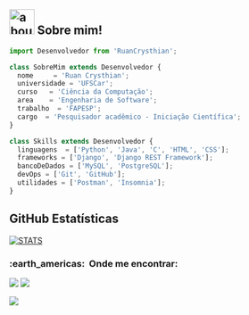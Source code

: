 

## <img width="45" alt="about" src="https://raw.github.com/elizarov/elizarov/master/about.png"> Sobre mim!

```js
import Desenvolvedor from 'RuanCrysthian';

class SobreMim extends Desenvolvedor {
  nome     = 'Ruan Crysthian';
  universidade = 'UFSCar';
  curso   = 'Ciência da Computação';
  area    = 'Engenharia de Software';
  trabalho  = 'FAPESP';
  cargo  = 'Pesquisador acadêmico - Iniciação Científica';
}

class Skills extends Desenvolvedor {
  linguagens  = ['Python', 'Java', 'C', 'HTML', 'CSS'];
  frameworks = ['Django', 'Django REST Framework'];
  bancoDeDados = ['MySQL', 'PostgreSQL'];
  devOps = ['Git', 'GitHub'];
  utilidades = ['Postman', 'Insomnia'];
}
```

## **GitHub Estatísticas**

[![STATS](https://github-readme-stats.vercel.app/api/top-langs/?username=RuanCrysthian&hide=html&layout=compact=true&theme=tokyonight)](https://github.com/anuraghazra/github-readme-stats)

<h3> :earth_americas: &nbsp;Onde me encontrar: </h3> 

<p align="left">
  <a href="#" alt="Gmail">
  <img src="https://img.shields.io/badge/-Gmail-FF0000?style=flat-square&labelColor=FF0000&logo=gmail&logoColor=white&link=ruanlima155@gmail.com" /></a>

  <a href="#" alt="Linkedin">
  <img src="https://img.shields.io/badge/-Linkedin-0e76a8?style=flat-square&logo=Linkedin&logoColor=white&link=[LINK-DO-SEU-LINKEDIN](https://www.linkedin.com/in/ruan-crysthian/)" /></a>
</p> 

![](https://komarev.com/ghpvc/?username=RuanCrysthian&color=006bed)
